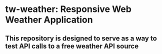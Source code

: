 # tw-weather: Responsive Web Weather Application

## This repository is designed to serve as a way to test API calls to a free weather API source